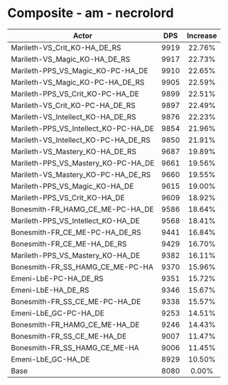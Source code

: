 # Composite - am - necrolord
| Actor | DPS | Increase |
|---|:---:|:---:|
|Marileth-VS_Crit_KO-HA_DE_RS|9919|22.76%|
|Marileth-VS_Magic_KO-HA_DE_RS|9917|22.73%|
|Marileth-PPS_VS_Magic_KO-PC-HA_DE|9910|22.65%|
|Marileth-VS_Magic_KO-PC-HA_DE_RS|9905|22.59%|
|Marileth-PPS_VS_Crit_KO-PC-HA_DE|9899|22.51%|
|Marileth-VS_Crit_KO-PC-HA_DE_RS|9897|22.49%|
|Marileth-VS_Intellect_KO-HA_DE_RS|9876|22.23%|
|Marileth-PPS_VS_Intellect_KO-PC-HA_DE|9854|21.96%|
|Marileth-VS_Intellect_KO-PC-HA_DE_RS|9850|21.91%|
|Marileth-VS_Mastery_KO-HA_DE_RS|9687|19.89%|
|Marileth-PPS_VS_Mastery_KO-PC-HA_DE|9661|19.56%|
|Marileth-VS_Mastery_KO-PC-HA_DE_RS|9660|19.55%|
|Marileth-PPS_VS_Magic_KO-HA_DE|9615|19.00%|
|Marileth-PPS_VS_Crit_KO-HA_DE|9609|18.92%|
|Bonesmith-FR_HAMG_CE_ME-PC-HA_DE|9586|18.64%|
|Marileth-PPS_VS_Intellect_KO-HA_DE|9568|18.41%|
|Bonesmith-FR_CE_ME-PC-HA_DE_RS|9441|16.84%|
|Bonesmith-FR_CE_ME-HA_DE_RS|9429|16.70%|
|Marileth-PPS_VS_Mastery_KO-HA_DE|9382|16.11%|
|Bonesmith-FR_SS_HAMG_CE_ME-PC-HA|9370|15.96%|
|Emeni-LbE-PC-HA_DE_RS|9351|15.72%|
|Emeni-LbE-HA_DE_RS|9346|15.67%|
|Bonesmith-FR_SS_CE_ME-PC-HA_DE|9338|15.57%|
|Emeni-LbE_GC-PC-HA_DE|9253|14.51%|
|Bonesmith-FR_HAMG_CE_ME-HA_DE|9246|14.43%|
|Bonesmith-FR_SS_CE_ME-HA_DE|9007|11.47%|
|Bonesmith-FR_SS_HAMG_CE_ME-HA|9006|11.45%|
|Emeni-LbE_GC-HA_DE|8929|10.50%|
|Base|8080|0.00%|
